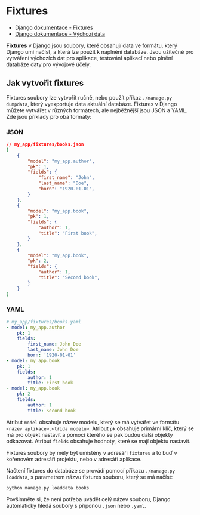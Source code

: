 Fixtures
========

* [Django dokumentace - Fixtures](https://docs.djangoproject.com/en/5.0/topics/db/fixtures/)
* [Django dokumentace - Výchozí data](https://docs.djangoproject.com/en/5.0/howto/initial-data/)


**Fixtures** v Django jsou soubory, které obsahují data ve formátu, který Django umí načíst, a která lze použít k naplnění databáze. Jsou užitečné pro vytváření výchozích dat pro aplikace, testování aplikací nebo plnění databáze daty pro vývojové účely.

Jak vytvořit fixtures
---------------------

Fixtures soubory lze vytvořit ručně, nebo použít příkaz `./manage.py dumpdata`, který vyexportuje data aktuální databáze. Fixtures v Django můžete vytvářet v různých formátech, ale nejběžnější jsou JSON a YAML. Zde jsou příklady pro oba formáty:

### JSON

```json
// my_app/fixtures/books.json
[
    {
        "model": "my_app.author",
        "pk": 1,
        "fields": {
            "first_name": "John",
            "last_name": "Doe",
            "born": "1920-01-01",
        }
    },
    {
        "model": "my_app.book",
        "pk": 1,
        "fields": {
            "author": 1,
            "title": "First book",
        }
    },
    {
        "model": "my_app.book",
        "pk": 2,
        "fields": {
            "author": 1,
            "title": "Second book",
        }
    }
]
```

### YAML

```yaml
# my_app/fixtures/books.yaml
- model: my_app.author
    pk: 1
    fields:
        first_name: John Doe
        last_name: John Doe
        born: '1920-01-01'
- model: my_app.book
    pk: 1
    fields:
        author: 1
        title: First book
- model: my_app.book
    pk: 2
    fields:
        author: 1
        title: Second book
```

Atribut `model` obsahuje název modelu, který se má vytvářet ve formátu `<název aplikace>.<třída modelu>`. Atribut `pk` obsahuje primární klíč, který se má pro objekt nastavit a pomocí kterého se pak budou další objekty odkazovat. Atribut `fields` obsahuje hodnoty, které se mají objektu nastavit.

Fixtures soubory by měly být umístěny v adresáři `fixtures` a to buď v kořenovém adresáři projektu, nebo v adresáři aplikace.

Načtení fixtures do databáze se provádí pomocí příkazu `./manage.py loaddata`, s parametrem názvu fixtures souboru, který se má načíst:

```bash
python manage.py loaddata books
```

Povšimněte si, že není potřeba uvádět celý název souboru, Django automaticky hledá soubory s příponou `.json` nebo `.yaml`.
